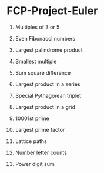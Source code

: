 # FCP-Project-Euler

1. Multiples of 3 or 5

2. Even Fibonacci numbers

3. Largest palindrome product

4. Smallest multiple

5. Sum square difference

6. Largest product in a series

7. Special Pythagorean triplet

8. Largest product in a grid

9. 10001st prime

10. Largest prime factor

11. Lattice paths

12. Number letter counts

13. Power digit sum
